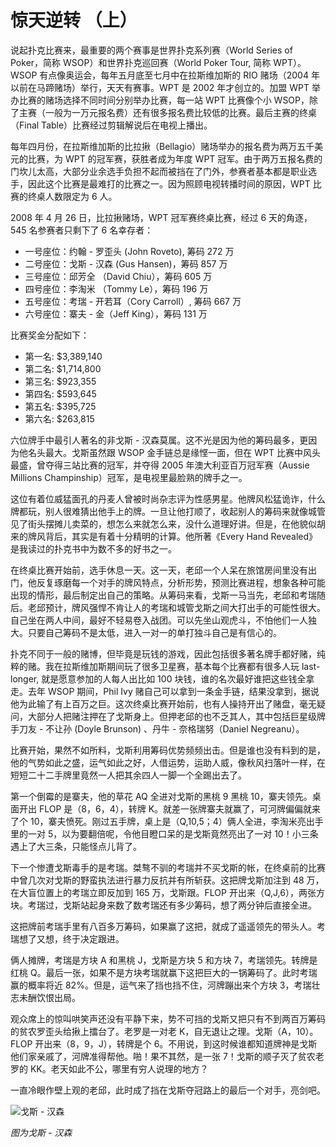 # 惊天逆转 （上）

说起扑克比赛来，最重要的两个赛事是世界扑克系列赛（World Series of Poker，简称 WSOP）和世界扑克巡回赛（World Poker Tour, 简称 WPT）。WSOP 有点像奥运会，每年五月底至七月中在拉斯维加斯的 RIO 赌场（2004 年以前在马蹄赌场）举行，天天有赛事。WPT 是 2002 年才创立的。加盟 WPT 举办比赛的赌场选择不同时间分别举办比赛，每一站 WPT 比赛像个小 WSOP，除了主赛（一般为一万元报名费）还有很多报名费比较低的比赛。最后主赛的终桌（Final Table）比赛经过剪辑解说后在电视上播出。

每年四月份，在拉斯维加斯的比拉揪（Bellagio）赌场举办的报名费为两万五千美元的比赛，为 WPT 的冠军赛，获胜者成为年度 WPT 冠军。由于两万五报名费的门坎儿太高，大部分业余选手负担不起而被挡在了门外，参赛者基本都是职业选手，因此这个比赛是最难打的比赛之一。因为照顾电视转播时间的原因，WPT 比赛的终桌人数限定为 6 人。
 
2008 年 4 月 26 日，比拉揪赌场，WPT 冠军赛终桌比赛，经过 6 天的角逐，545 名参赛者只剩下了 6 名幸存者：

- 一号座位：约翰 - 罗歪头 (John Roveto), 筹码 272 万
- 二号座位：戈斯 - 汉森 (Gus Hansen)，筹码 857 万
- 三号座位：邱芳全 （David Chiu），筹码 605 万
- 四号座位：李淘米 （Tommy Le），筹码 196 万
- 五号座位：考瑞 - 开若耳（Cory Carroll）, 筹码 667 万
- 六号座位：寨夫 - 金（Jeff King），筹码 131 万
 
比赛奖金分配如下：

- 第一名: $3,389,140
- 第二名: $1,714,800
- 第三名: $923,355
- 第四名: $593,645
- 第五名: $395,725
- 第六名: $263,815
 
六位牌手中最引人著名的非戈斯 - 汉森莫属。这不光是因为他的筹码最多，更因为他名头最大。戈斯虽然跟 WSOP 金手链总是缘悭一面，但在 WPT 比赛中风头最盛，曾夺得三站比赛的冠军，并夺得 2005 年澳大利亚百万冠军赛（Aussie Millions Champinship）冠军，是电视里最脸熟的牌手之一。

这位有着位威猛面孔的丹麦人曾被时尚杂志评为性感男星。他牌风松猛诡诈，什么牌都玩，别人很难猜出他手上的牌。一旦让他打顺了，收起别人的筹码来就像城管见了街头摆摊儿卖菜的，想怎么来就怎么来，没什么道理好讲。但是，在他貌似胡来的牌风背后，其实是有着十分精明的计算。他所著《Every Hand Revealed》是我读过的扑克书中为数不多的好书之一。
 
在终桌比赛开始前，选手休息一天。这一天，老邱一个人呆在旅馆房间里没有出门，他反复琢磨每一个对手的牌风特点，分析形势，预测比赛进程，想象各种可能出现的情形，最后制定出自己的策略。从筹码来看，戈斯一马当先，老邱和考瑞随后。老邱预计，牌风强悍不肯让人的考瑞和城管戈斯之间大打出手的可能性很大。自己坐在两人中间，最好不轻易卷入战团。可以先坐山观虎斗，不怕他们一人独大。只要自己筹码不是太低，进入一对一的单打独斗自己是有信心的。
 
扑克不同于一般的赌博，但毕竟是玩钱的游戏，因此包括很多著名牌手都好赌，纯粹的赌。我在拉斯维加斯期间玩了很多卫星赛，基本每个比赛都有很多人玩 last-longer, 就是愿意参加的人每人出比如 100 块钱，谁的名次最好谁把这些钱全拿走。去年 WSOP 期间，Phil Ivy 赌自己可以拿到一条金手链，结果没拿到，据说他为此输了有上百万之巨。这次终桌比赛开始前，也有人操持开出了赌盘，毫无疑问，大部分人把赌注押在了戈斯身上。但押老邱的也不乏其人，其中包括巨星级牌手刀友 - 不让孙 (Doyle Brunson) 、丹牛 - 奈格瑞努（Daniel Negreanu）。
 
比赛开始，果然不如所料，戈斯利用筹码优势频频出击。但是谁也没有料到的是，他的气势如此之盛，运气如此之好，人借运势，运助人威，像秋风扫落叶一样，在短短二十二手牌里竟然一人把其余四人一脚一个全踢出去了。
 
第一个倒霉的是寨夫，他的草花 AQ 全进对戈斯的黑桃 9 黑桃 10，寨夫领先。桌面开出 FLOP 是（8，6，4），转牌 K。就差一张牌寨夫就赢了，可河牌偏偏就来了个 10，寨夫愤死。刚过五手牌，桌上是（Q,10,5；4）俩人全进，李淘米亮出手里的一对 5，以为要翻倍呢，令他目瞪口呆的是戈斯竟然亮出了一对 10！小三条遇上了大三条，只能怪点儿背了。
 
下一个惨遭戈斯毒手的是考瑞。桀骜不驯的考瑞并不买戈斯的帐，在终桌前的比赛中曾几次对戈斯的野蛮执法进行暴力反抗并有所斩获。这把牌戈斯加注到 48 万，在大盲位置上的考瑞立即反加到 165 万，戈斯跟。FLOP 开出来（Q,J,6），两张方块。考瑞过，戈斯站起身来数了数考瑞还有多少筹码，想了两分钟后直接全进。

这把牌前考瑞手里有八百多万筹码，如果赢了这把，就成了遥遥领先的带头人。考瑞想了又想，终于决定跟进。

俩人摊牌，考瑞是方块 A 和黑桃 J，戈斯是方块 5 和方块 7，考瑞领先。转牌是红桃 Q。最后一张，如果不是方块考瑞就赢下这把巨大的一锅筹码了。此时考瑞赢的概率将近 82%。但是，运气来了挡也挡不住，河牌蹦出来个方块 3，考瑞壮志未酬饮恨出局。

观众席上的惊叫哄笑声还没有平静下来，势不可挡的戈斯又把只有不到两百万筹码的贫农罗歪头给揪上擂台了。老罗是一对老 K，自无退让之理。戈斯（A，10）。FLOP 开出来（8，9，J），转牌是个 6。不用说，到这时候谁都知道牌神是戈斯他们家亲戚了，河牌准得帮他。啪！果不其然，是一张 7！戈斯的顺子灭了贫农老罗的 KK。老天如此不公，哪里有穷人说理的地方？
 
一直冷眼作壁上观的老邱，此时成了挡在戈斯夺冠路上的最后一个对手，亮剑吧。

![戈斯 - 汉森](http://media.cardplayer.com/assets/photos/000/017/520/medium_GusHansen_Large_.JPG?1244947517)

*图为戈斯 - 汉森*
